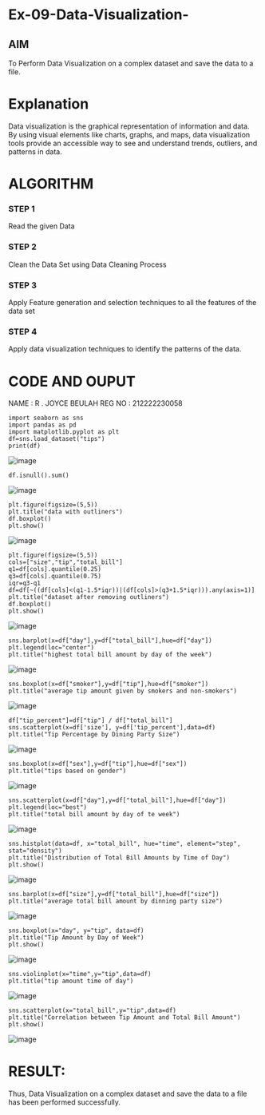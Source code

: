 # Ex-09-Data-Visualization-

## AIM
To Perform Data Visualization on a complex dataset and save the data to a file. 

# Explanation
Data visualization is the graphical representation of information and data. By using visual elements like charts, graphs, and maps, data visualization tools provide an accessible way to see and understand trends, outliers, and patterns in data.

# ALGORITHM
### STEP 1
Read the given Data
### STEP 2
Clean the Data Set using Data Cleaning Process
### STEP 3
Apply Feature generation and selection techniques to all the features of the data set
### STEP 4
Apply data visualization techniques to identify the patterns of the data.

# CODE AND OUPUT
NAME : R . JOYCE BEULAH
REG NO : 212222230058

```
import seaborn as sns
import pandas as pd
import matplotlib.pyplot as plt
df=sns.load_dataset("tips")
print(df)
```
![image](https://github.com/JoyceBeulah/ODD2023-Datascience-Ex-09/assets/118343698/170e0909-682b-4bb2-83d7-3dd8bfaca844)

```
df.isnull().sum()
```
![image](https://github.com/JoyceBeulah/ODD2023-Datascience-Ex-09/assets/118343698/a7487184-fc21-44e9-a46d-5703be157d48)

```
plt.figure(figsize=(5,5))
plt.title("data with outliners")
df.boxplot()
plt.show()
```
![image](https://github.com/JoyceBeulah/ODD2023-Datascience-Ex-09/assets/118343698/83aa9b9e-d2a3-48b8-ad9f-cf6ea68c0980)

```
plt.figure(figsize=(5,5))
cols=["size","tip","total_bill"]
q1=df[cols].quantile(0.25)
q3=df[cols].quantile(0.75)
iqr=q3-q1
df=df[~((df[cols]<(q1-1.5*iqr))|(df[cols]>(q3+1.5*iqr))).any(axis=1)]
plt.title("dataset after removing outliners")
df.boxplot()
plt.show()
```
![image](https://github.com/JoyceBeulah/ODD2023-Datascience-Ex-09/assets/118343698/77059e78-86af-4676-8858-bd3e35d40b70)

```
sns.barplot(x=df["day"],y=df["total_bill"],hue=df["day"])
plt.legend(loc="center")
plt.title("highest total bill amount by day of the week")
```
![image](https://github.com/JoyceBeulah/ODD2023-Datascience-Ex-09/assets/118343698/7169fa37-2708-4267-9075-712dba33b362)

```
sns.boxplot(x=df["smoker"],y=df["tip"],hue=df["smoker"])
plt.title("average tip amount given by smokers and non-smokers")
```
![image](https://github.com/JoyceBeulah/ODD2023-Datascience-Ex-09/assets/118343698/9028df5c-6777-48f4-9d1a-38cd8073a13a)

```
df["tip_percent"]=df["tip"] / df["total_bill"]
sns.scatterplot(x=df['size'], y=df['tip_percent'],data=df)
plt.title("Tip Percentage by Dining Party Size")
```
![image](https://github.com/JoyceBeulah/ODD2023-Datascience-Ex-09/assets/118343698/7cf1bb34-4d7f-42c4-aae6-fc5f61c0ba89)

```
sns.boxplot(x=df["sex"],y=df["tip"],hue=df["sex"])
plt.title("tips based on gender")
```
![image](https://github.com/JoyceBeulah/ODD2023-Datascience-Ex-09/assets/118343698/896409b5-a267-4403-ad4f-8657457dc72f)

```
sns.scatterplot(x=df["day"],y=df["total_bill"],hue=df["day"])
plt.legend(loc="best")
plt.title("total bill amount by day of te week")
```
![image](https://github.com/JoyceBeulah/ODD2023-Datascience-Ex-09/assets/118343698/d5053a21-30c6-4d3d-9f1a-b0a74c2682e7)

```
sns.histplot(data=df, x="total_bill", hue="time", element="step", stat="density")
plt.title("Distribution of Total Bill Amounts by Time of Day")
plt.show()
```
![image](https://github.com/JoyceBeulah/ODD2023-Datascience-Ex-09/assets/118343698/2c3fd62b-fe20-4418-ae07-fe633bf0cc8c)

```
sns.barplot(x=df["size"],y=df["total_bill"],hue=df["size"])
plt.title("average total bill amount by dinning party size")
```
![image](https://github.com/JoyceBeulah/ODD2023-Datascience-Ex-09/assets/118343698/d261b5ea-2e2a-4c19-950d-084a227c2693)

```
sns.boxplot(x="day", y="tip", data=df)
plt.title("Tip Amount by Day of Week")
plt.show()
```
![image](https://github.com/JoyceBeulah/ODD2023-Datascience-Ex-09/assets/118343698/ac4a74fa-8afb-4e22-928e-bf7595b09db8)

```
sns.violinplot(x="time",y="tip",data=df)
plt.title("tip amount time of day")
```
![image](https://github.com/JoyceBeulah/ODD2023-Datascience-Ex-09/assets/118343698/8bb1550e-6340-4a54-ac9b-be4288faba82)

```
sns.scatterplot(x="total_bill",y="tip",data=df)
plt.title("Correlation between Tip Amount and Total Bill Amount")
plt.show()
```
![image](https://github.com/JoyceBeulah/ODD2023-Datascience-Ex-09/assets/118343698/4af37545-7adc-44c4-9d80-901151b78879)

# RESULT:
Thus, Data Visualization on a complex dataset and save the data to a file has been performed successfully.
